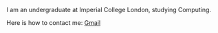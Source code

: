 I am an undergraduate at Imperial College London, studying Computing.

Here is how to contact me:
[Gmail](mailto:louis058@gmail.com)
